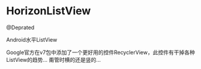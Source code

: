 HorizonListView
===============
@Deprated

Android水平ListView

Google官方在v7包中添加了一个更好用的控件RecyclerView，此控件有干掉各种ListView的趋势... 甭管时横的还是竖的...
